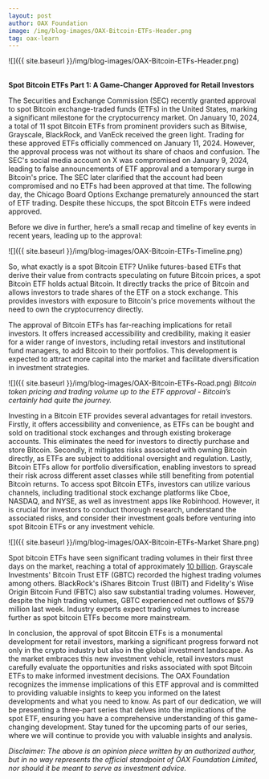 ```yaml
---
layout: post
author: OAX Foundation
image: /img/blog-images/OAX-Bitcoin-ETFs-Header.png
tag: oax-learn
---
```


![]({{ site.baseurl }}/img/blog-images/OAX-Bitcoin-ETFs-Header.png)

<br><b>Spot Bitcoin ETFs Part 1: A Game-Changer Approved for Retail Investors</b>

The Securities and Exchange Commission (SEC) recently granted approval to spot Bitcoin exchange-traded funds (ETFs) in the United States, marking a significant milestone for the cryptocurrency market. On January 10, 2024, a total of 11 spot Bitcoin ETFs from prominent providers such as Bitwise, Grayscale, BlackRock, and VanEck received the green light. Trading for these approved ETFs officially commenced on January 11, 2024. However, the approval process was not without its share of chaos and confusion. The SEC's social media account on X was compromised on January 9, 2024, leading to false announcements of ETF approval and a temporary surge in Bitcoin's price. The SEC later clarified that the account had been compromised and no ETFs had been approved at that time. The following day, the Chicago Board Options Exchange prematurely announced the start of ETF trading. Despite these hiccups, the spot Bitcoin ETFs were indeed approved.

Before we dive in further, here’s a small recap and timeline of key events in recent years, leading up to the approval:

![]({{ site.baseurl }}/img/blog-images/OAX-Bitcoin-ETFs-Timeline.png)

So, what exactly is a spot Bitcoin ETF? Unlike futures-based ETFs that derive their value from contracts speculating on future Bitcoin prices, a spot Bitcoin ETF holds actual Bitcoin. It directly tracks the price of Bitcoin and allows investors to trade shares of the ETF on a stock exchange. This provides investors with exposure to Bitcoin's price movements without the need to own the cryptocurrency directly. 

The approval of Bitcoin ETFs has far-reaching implications for retail investors. It offers increased accessibility and credibility, making it easier for a wider range of investors, including retail investors and institutional fund managers, to add Bitcoin to their portfolios. This development is expected to attract more capital into the market and facilitate diversification in investment strategies.

![]({{ site.baseurl }}/img/blog-images/OAX-Bitcoin-ETFs-Road.png)
<i>Bitcoin token pricing and trading volume up to the ETF approval - Bitcoin’s certainly had quite the journey.</i>

Investing in a Bitcoin ETF provides several advantages for retail investors. Firstly, it offers accessibility and convenience, as ETFs can be bought and sold on traditional stock exchanges and through existing brokerage accounts. This eliminates the need for investors to directly purchase and store Bitcoin. Secondly, it mitigates risks associated with owning Bitcoin directly, as ETFs are subject to additional oversight and regulation. Lastly, Bitcoin ETFs allow for portfolio diversification, enabling investors to spread their risk across different asset classes while still benefiting from potential Bitcoin returns.
To access spot Bitcoin ETFs, investors can utilize various channels, including traditional stock exchange platforms like Cboe, NASDAQ, and NYSE, as well as investment apps like Robinhood. However, it is crucial for investors to conduct thorough research, understand the associated risks, and consider their investment goals before venturing into spot Bitcoin ETFs or any investment vehicle.

![]({{ site.baseurl }}/img/blog-images/OAX-Bitcoin-ETFs-Market Share.png)

Spot bitcoin ETFs have seen significant trading volumes in their first three days on the market, reaching a total of approximately <a href="https://blockworks.co/news/bitcoin-etf-trading-day-3">10 billion</a>. Grayscale Investments' Bitcoin Trust ETF (GBTC) recorded the highest trading volumes among others. BlackRock's iShares Bitcoin Trust (IBIT) and Fidelity's Wise Origin Bitcoin Fund (FBTC) also saw substantial trading volumes. However, despite the high trading volumes, GBTC experienced net outflows of $579 million last week. Industry experts expect trading volumes to increase further as spot bitcoin ETFs become more mainstream.

In conclusion, the approval of spot Bitcoin ETFs is a monumental development for retail investors, marking a significant progress forward not only in the crypto industry but also in the global investment landscape. As the market embraces this new investment vehicle, retail investors must carefully evaluate the opportunities and risks associated with spot Bitcoin ETFs to make informed investment decisions.
The OAX Foundation recognizes the immense implications of this ETF approval and is committed to providing valuable insights to keep you informed on the latest developments and what you need to know. As part of our dedication, we will be presenting a three-part series that delves into the implications of the spot ETF, ensuring you have a comprehensive understanding of this game-changing development. Stay tuned for the upcoming parts of our series, where we will continue to provide you with valuable insights and analysis.


<i>Disclaimer: The above is an opinion piece written by an authorized author, but in no way represents the official standpoint of OAX Foundation Limited, nor should it be meant to serve as investment advice.</i>


